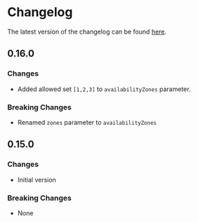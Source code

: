 # Changelog

The latest version of the changelog can be found [here](https://github.com/Azure/bicep-registry-modules/blob/main/avm/res/cache/redis/CHANGELOG.md).

## 0.16.0

### Changes

- Added allowed set `[1,2,3]` to `availabilityZones` parameter.

### Breaking Changes

- Renamed `zones` parameter to `availabilityZones`

## 0.15.0

### Changes

- Initial version

### Breaking Changes

- None
